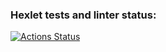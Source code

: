### Hexlet tests and linter status:
[![Actions Status](https://github.com/marlyfucku/frontend-project-44/actions/workflows/hexlet-check.yml/badge.svg)](https://github.com/marlyfucku/frontend-project-44/actions)